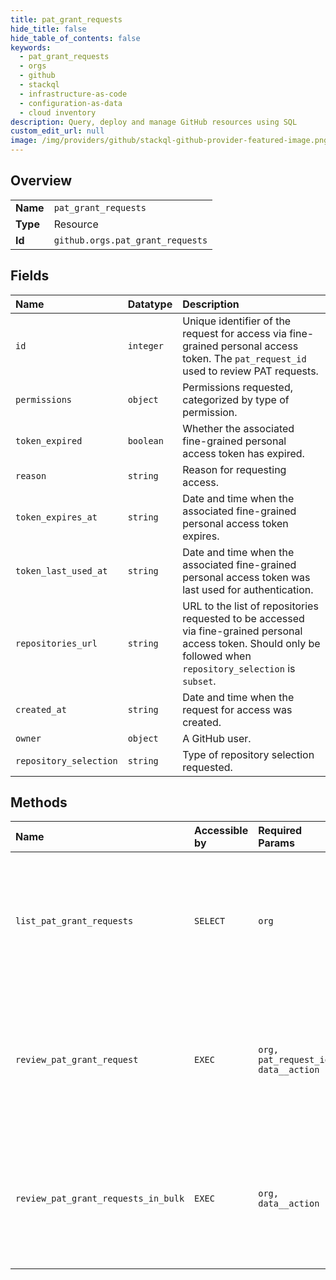 ```yaml
---
title: pat_grant_requests
hide_title: false
hide_table_of_contents: false
keywords:
  - pat_grant_requests
  - orgs
  - github    
  - stackql
  - infrastructure-as-code
  - configuration-as-data
  - cloud inventory
description: Query, deploy and manage GitHub resources using SQL
custom_edit_url: null
image: /img/providers/github/stackql-github-provider-featured-image.png
---
```

  
    

## Overview
<table><tbody>
<tr><td><b>Name</b></td><td><code>pat_grant_requests</code></td></tr>
<tr><td><b>Type</b></td><td>Resource</td></tr>
<tr><td><b>Id</b></td><td><code>github.orgs.pat_grant_requests</code></td></tr>
</tbody></table>

## Fields
| Name | Datatype | Description |
|:-----|:---------|:------------|
| `id` | `integer` | Unique identifier of the request for access via fine-grained personal access token. The `pat_request_id` used to review PAT requests. |
| `permissions` | `object` | Permissions requested, categorized by type of permission. |
| `token_expired` | `boolean` | Whether the associated fine-grained personal access token has expired. |
| `reason` | `string` | Reason for requesting access. |
| `token_expires_at` | `string` | Date and time when the associated fine-grained personal access token expires. |
| `token_last_used_at` | `string` | Date and time when the associated fine-grained personal access token was last used for authentication. |
| `repositories_url` | `string` | URL to the list of repositories requested to be accessed via fine-grained personal access token. Should only be followed when `repository_selection` is `subset`. |
| `created_at` | `string` | Date and time when the request for access was created. |
| `owner` | `object` | A GitHub user. |
| `repository_selection` | `string` | Type of repository selection requested. |
## Methods
| Name | Accessible by | Required Params | Description |
|:-----|:--------------|:----------------|:------------|
| `list_pat_grant_requests` | `SELECT` | `org` | Lists requests from organization members to access organization resources with a fine-grained personal access token. Only GitHub Apps can call this API,<br />using the `organization_personal_access_token_requests: read` permission.<br /><br />**Note**: Fine-grained PATs are in public beta. Related APIs, events, and functionality are subject to change. |
| `review_pat_grant_request` | `EXEC` | `org, pat_request_id, data__action` | Approves or denies a pending request to access organization resources via a fine-grained personal access token. Only GitHub Apps can call this API,<br />using the `organization_personal_access_token_requests: write` permission.<br /><br />**Note**: Fine-grained PATs are in public beta. Related APIs, events, and functionality are subject to change. |
| `review_pat_grant_requests_in_bulk` | `EXEC` | `org, data__action` | Approves or denies multiple pending requests to access organization resources via a fine-grained personal access token. Only GitHub Apps can call this API,<br />using the `organization_personal_access_token_requests: write` permission.<br /><br />**Note**: Fine-grained PATs are in public beta. Related APIs, events, and functionality are subject to change. |
